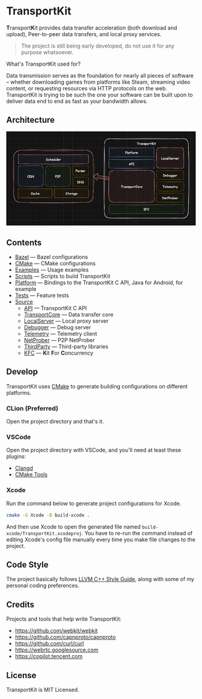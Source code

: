 # TransportKit

**T**ransport**K**it provides data transfer acceleration (both download and upload), Peer-to-peer data transfers, and
local proxy services.

> The project is still being early developed, do not use it for any purpose whatsoever.
>

What's TransportKit used for?

Data transmission serves as the foundation for nearly all pieces of software – whether downloading games from platforms
like Steam, streaming video content, or requesting resources via HTTP protocols on the web. TransportKit is trying to be
such the one your software can be built upon to deliver data end to end as fast as your bandwidth allows.

## Architecture

![TransportKit](Documents/TransportKit.png)

## Contents

- [Bazel](Bazel) — Bazel configurations
- [CMake](CMake) — CMake configurations
- [Examples](Examples) — Usage examples
- [Scripts](Scripts) — Scripts to build TransportKit
- [Platform](Platform) — Bindings to the TransportKit C API, Java for Android, for example
- [Tests](Tests) — Feature tests
- [Source](Source)
    - [API](Source/API) — TransportKit C API
    - [TransportCore](Source/TransportCore) — Data transfer core
    - [LocalServer](Source/LocalServer) — Local proxy server
    - [Debugger](Source/Debugger) — Debug server
    - [Telemetry](Source/Telemetry) — Telemetry client
    - [NetProber](Source/NetProber) — P2P NetProber
    - [ThirdParty](Source/ThirdParty) — Third-party libraries
    - [KFC](Source/KFC) — **K**it **F**or **C**oncurrency

## Develop

TransportKit uses [CMake](https://cmake.org) to generate building configurations on different platforms.

### CLion (Preferred)

Open the project directory and that's it.

### VSCode

Open the project directory with VSCode, and you'll need at least these plugins:

- [Clangd](https://marketplace.visualstudio.com/items?itemName=llvm-vs-code-extensions.vscode-clangd)
- [CMake Tools](https://marketplace.visualstudio.com/items?itemName=ms-vscode.cmake-tools)

### Xcode

Run the command below to generate project configurations for Xcode.

```bash
cmake -G Xcode -B build-xcode .
```

And then use Xcode to open the generated file named `build-xcode/TransportKit.xcodeproj`. You have to re-run the command
instead of editing Xcode's config file manually every time you make file changes to the project.

## Code Style

The project basically follows [LLVM C++ Style Guide](https://llvm.org/docs/CodingStandards.html), along with some of my
personal coding preferences.

## Credits

Projects and tools that help write TransportKit:

- https://github.com/webkit/webkit
- https://github.com/capnproto/capnproto
- https://github.com/curl/curl
- https://webrtc.googlesource.com
- https://copilot.tencent.com

## License

TransportKit is MIT Licensed.

